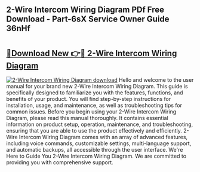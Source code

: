 ## 2-Wire Intercom Wiring Diagram PDf Free Download - Part-6sX Service Owner Guide 36nHf

# <h2><a href="http://dfn6pe.blite.top/?on=2-Wire+Intercom+Wiring+Diagram">🔗Download New 👉🔴 2-Wire Intercom Wiring Diagram</a></h2>

[![2-Wire Intercom Wiring Diagram download](https://i.imgur.com/lujVjoI.png)](http://dfn6pe.blite.top/?on=2-Wire+Intercom+Wiring+Diagram)
Hello and welcome to the user manual for your brand new 2-Wire Intercom Wiring Diagram. This guide is specifically designed to familiarize you with the features, functions, and benefits of your product. You will find step-by-step instructions for installation, usage, and maintenance, as well as troubleshooting tips for common issues. Before you begin using your 2-Wire Intercom Wiring Diagram, please read this manual thoroughly. It contains essential information on product setup, operation, maintenance, and troubleshooting, ensuring that you are able to use the product effectively and efficiently. 2-Wire Intercom Wiring Diagram comes with an array of advanced features, including voice commands, customizable settings, multi-language support, and automatic backups, all accessible through the user interface. We're Here to Guide You 2-Wire Intercom Wiring Diagram. We are committed to providing you with comprehensive support.
